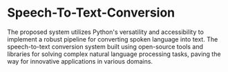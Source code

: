 # Speech-To-Text-Conversion
The proposed system utilizes Python's versatility and accessibility to implement a robust pipeline for converting spoken language into text. The speech-to-text conversion system built using open-source tools and libraries for solving complex natural language processing tasks, paving the way for innovative applications in various domains.
